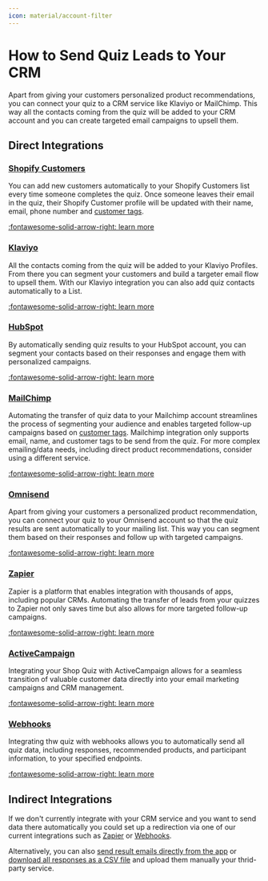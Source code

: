 ```yaml
---
icon: material/account-filter
---
```


# How to Send Quiz Leads to Your CRM

Apart from giving your customers personalized product recommendations, you can connect your quiz to a CRM service like Klaviyo or MailChimp. This way all the contacts coming from the quiz will be added to your CRM account and you can create targeted email campaigns to upsell them.

## Direct Integrations

### [Shopify Customers](https://docs.revenuehunt.com/how-to-guides/send-leads-to-shopify-customers/)

You can add new customers automatically to your Shopify Customers list every time someone completes the quiz. Once someone leaves their email in the quiz, their Shopify Customer profile will be updated with their name, email, phone number and [customer tags](https://docs.revenuehunt.com/reference/quiz-builder/#customer-tags).

[:fontawesome-solid-arrow-right: learn more](https://docs.revenuehunt.com/how-to-guides/send-leads-to-shopify-customers/)

### [Klaviyo](https://docs.revenuehunt.com/how-to-guides/send-leads-to-klaviyo/)

All the contacts coming from the quiz will be added to your Klaviyo Profiles. From there you can segment your customers and build a targeter email flow to upsell them. With our Klaviyo integration you can also add quiz contacts automatically to a List. 

[:fontawesome-solid-arrow-right: learn more](https://docs.revenuehunt.com/how-to-guides/send-leads-to-klaviyo/)

### [HubSpot](https://docs.revenuehunt.com/how-to-guides/send-leads-to-hubspot/)

By automatically sending quiz results to your HubSpot account, you can segment your contacts based on their responses and engage them with personalized campaigns.

[:fontawesome-solid-arrow-right: learn more](https://docs.revenuehunt.com/how-to-guides/send-leads-to-hubspot/)

### [MailChimp](https://docs.revenuehunt.com/how-to-guides/send-leads-to-mailchimp/)

Automating the transfer of quiz data to your Mailchimp account streamlines the process of segmenting your audience and enables targeted follow-up campaigns based on [customer tags](https://docs.revenuehunt.com/reference/quiz-builder/#customer-tags). Mailchimp integration only supports email, name, and customer tags to be send from the quiz. For more complex emailing/data needs, including direct product recommendations, consider using a different service.

[:fontawesome-solid-arrow-right: learn more](https://docs.revenuehunt.com/how-to-guides/send-leads-to-mailchimp/)

### [Omnisend](https://docs.revenuehunt.com/how-to-guides/send-leads-to-omnisend/)

Apart from giving your customers a personalized product recommendation, you can connect your quiz to your Omnisend account so that the quiz results are sent automatically to your mailing list. This way you can segment them based on their responses and follow up with targeted campaigns.

[:fontawesome-solid-arrow-right: learn more](https://docs.revenuehunt.com/how-to-guides/send-leads-to-omnisend/)

### [Zapier](https://docs.revenuehunt.com/how-to-guides/send-leads-to-zapier/)

Zapier is a platform that enables integration with thousands of apps, including popular CRMs. Automating the transfer of leads from your quizzes to Zapier not only saves time but also allows for more targeted follow-up campaigns.

[:fontawesome-solid-arrow-right: learn more](https://docs.revenuehunt.com/how-to-guides/send-leads-to-zapier/)

### [ActiveCampaign](https://docs.revenuehunt.com/how-to-guides/send-leads-to-activecampaign/)

Integrating your Shop Quiz with ActiveCampaign allows for a seamless transition of valuable customer data directly into your email marketing campaigns and CRM management.

[:fontawesome-solid-arrow-right: learn more](https://docs.revenuehunt.com/how-to-guides/send-leads-to-activecampaign/)

### [Webhooks](https://docs.revenuehunt.com/how-to-guides/send-leads-to-webhooks/)

Integrating thw quiz with webhooks allows you to automatically send all quiz data, including responses, recommended products, and participant information, to your specified endpoints.

[:fontawesome-solid-arrow-right: learn more](https://docs.revenuehunt.com/how-to-guides/send-leads-to-webhooks/)

## Indirect Integrations

If we don't currently integrate with your CRM service and you want to send data there automatically you could set up a redirection via one of our current integrations such as [Zapier](https://docs.revenuehunt.com/how-to-guides/send-leads-to-zapier/) or [Webhooks](https://docs.revenuehunt.com/how-to-guides/send-leads-to-webhooks/).

Alternatively, you can also [send result emails directly from the app](https://docs.revenuehunt.com/how-to-guides/send-result-emails/) or [download all responses as a CSV file](https://docs.revenuehunt.com/how-to-guides/download-quiz-responses/) and upload them manually your thrid-party service.